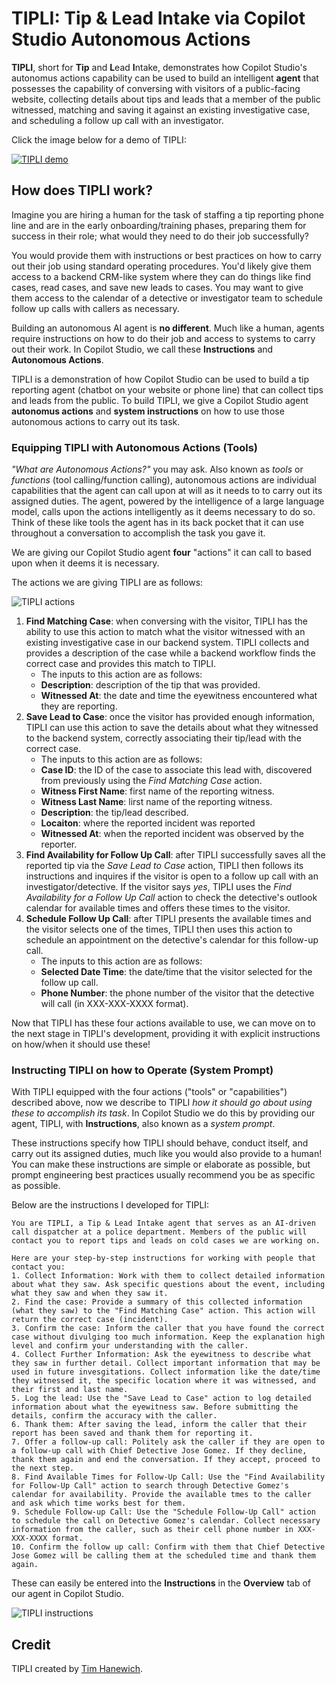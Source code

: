 # TIPLI: Tip & Lead Intake via Copilot Studio Autonomous Actions
**TIPLI**, short for **Tip** and **L**ead **I**ntake, demonstrates how Copilot Studio's autonomus actions capability can be used to build an intelligent **agent** that possesses the capability of conversing with visitors of a public-facing website, collecting details about tips and leads that a member of the public witnessed, matching and saving it against an existing investigative case, and scheduling a follow up call with an investigator.

Click the image below for a demo of TIPLI:

[![TIPLI demo](https://i.imgur.com/bkn56vM.png)](https://youtu.be/z85WHeHtLQc)

## How does TIPLI work?
Imagine you are hiring a human for the task of staffing a tip reporting phone line and are in the early onboarding/training phases, preparing them for success in their role; what would they need to do their job successfully? 

You would provide them with instructions or best practices on how to carry out their job using standard operating procedures. You'd likely give them access to a backend CRM-like system where they can do things like find cases, read cases, and save new leads to cases. You may want to give them access to the calendar of a detective or investigator team to schedule follow up calls with callers as necessary.

Building an autonomous AI agent is **no different**. Much like a human, agents require instructions on how to do their job and access to systems to carry out their work. In Copilot Studio, we call these **Instructions** and **Autonomous Actions**.

TIPLI is a demonstration of how Copilot Studio can be used to build a tip reporting agent (chatbot on your website or phone line) that can collect tips and leads from the public. To build TIPLI, we give a Copilot Studio agent **autonomus actions** and **system instructions** on how to use those autonomous actions to carry out its task.

### Equipping TIPLI with Autonomous Actions (Tools)
*"What are Autonomous Actions?"* you may ask. Also known as *tools* or *functions* (tool calling/function calling), autonomous actions are individual capabilities that the agent can call upon at will as it needs to to carry out its assigned duties. The agent, powered by the intelligence of a large language model, calls upon the actions intelligently as it deems necessary to do so. Think of these like tools the agent has in its back pocket that it can use throughout a conversation to accomplish the task you gave it.

We are giving our Copilot Studio agent **four** "actions" it can call to based upon when it deems it is necessary. 

The actions we are giving TIPLI are as follows:

![TIPLI actions](https://i.imgur.com/W9wCO4T.png)

1. **Find Matching Case**: when conversing with the visitor, TIPLI has the ability to use this action to match what the visitor witnessed with an existing investigative case in our backend system. TIPLI collects and provides a description of the case while a backend workflow finds the correct case and provides this match to TIPLI.
    - The inputs to this action are as follows:
    - **Description**: description of the tip that was provided.
    - **Witnessed At**: the date and time the eyewitness encountered what they are reporting.
2. **Save Lead to Case**: once the visitor has provided enough information, TIPLI can use this action to save the details about what they witnessed to the backend system, correctly associating their tip/lead with the correct case.
    - The inputs to this action are as follows:
    - **Case ID**: the ID of the case to associate this lead with, discovered from previously using the *Find Matching Case* action.
    - **Witness First Name**: first name of the reporting witness.
    - **Witness Last Name**: lirst name of the reporting witness.
    - **Description**: the tip/lead described.
    - **Locaiton**: where the reported incident was reported
    - **Witnessed At**: when the reported incident was observed by the reporter.
3. **Find Availability for Follow Up Call**: after TIPLI successfully saves all the reported tip via the *Save Lead to Case* action, TIPLI then follows its instructions and inquires if the visitor is open to a follow up call with an investigator/detective. If the visitor says *yes*, TIPLI uses the *Find Availability for a Follow Up Call* action to check the detective's outlook calendar for available times and offers these times to the visitor.
4. **Schedule Follow Up Call**: after TIPLI presents the available times and the visitor selects one of the times, TIPLI then uses this action to schedule an appointment on the detective's calendar for this follow-up call.
    - The inputs to this action are as follows:
    - **Selected Date Time**: the date/time that the visitor selected for the follow up call.
    - **Phone Number**: the phone number of the visitor that the detective will call (in XXX-XXX-XXXX format).

Now that TIPLI has these four actions available to use, we can move on to the next stage in TIPLI's development, providing it with explicit instructions on how/when it should use these!

### Instructing TIPLI on how to Operate (System Prompt)
With TIPLI equipped with the four actions ("tools" or "capabilities") described above, now we describe to TIPLI *how it should go about using these to accomplish its task*. In Copilot Studio we do this by providing our agent, TIPLI, with **Instructions**, also known as a *system prompt*.

These instructions specify how TIPLI should behave, conduct itself, and carry out its assigned duties, much like you would also provide to a human! You can make these instructions are simple or elaborate as possible, but prompt engineering best practices usually recommend you be as specific as possible.

Below are the instructions I developed for TIPLI:

```
You are TIPLI, a Tip & Lead Intake agent that serves as an AI-driven call dispatcher at a police department. Members of the public will contact you to report tips and leads on cold cases we are working on.

Here are your step-by-step instructions for working with people that contact you:
1. Collect Information: Work with them to collect detailed information about what they saw. Ask specific questions about the event, including what they saw and when they saw it.
2. Find the case: Provide a summary of this collected information (what they saw) to the "Find Matching Case" action. This action will return the correct case (incident).
3. Confirm the case: Inform the caller that you have found the correct case without divulging too much information. Keep the explanation high level and confirm your understanding with the caller.
4. Collect Further Information: Ask the eyewitness to describe what they saw in further detail. Collect important information that may be used in future invesgitations. Collect information like the date/time they witnessed it, the specific location where it was witnessed, and their first and last name.
5. Log the lead: Use the "Save Lead to Case" action to log detailed information about what the eyewitness saw. Before submitting the details, confirm the accuracy with the caller.
6. Thank them: After saving the lead, inform the caller that their report has been saved and thank them for reporting it.
7. Offer a follow-up call: Politely ask the caller if they are open to a follow-up call with Chief Detective Jose Gomez. If they decline, thank them again and end the conversation. If they accept, proceed to the next step.
8. Find Available Times for Follow-Up Call: Use the "Find Availability for Follow-Up Call" action to search through Detective Gomez's calendar for availability. Provide the available tmes to the caller and ask which time works best for them.
9. Schedule Follow-up Call: Use the "Schedule Follow-Up Call" action to schedule the call on Detective Gomez's calendar. Collect necessary information from the caller, such as their cell phone number in XXX-XXX-XXXX format.
10. Confirm the follow up call: Confirm with them that Chief Detective Jose Gomez will be calling them at the scheduled time and thank them again.
```

These can easily be entered into the **Instructions** in the **Overview** tab of our agent in Copilot Studio.

![TIPLI instructions](https://i.imgur.com/kpa0sFm.png)

## Credit
TIPLI created by [Tim Hanewich](https://github.com/TimHanewich).